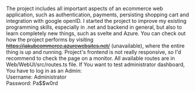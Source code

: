 The project includes all important aspects of an ecommerce web application, such as authentication, payments, persisting shopping cart and integration with google openID. I started the project to improve my existing programming skills, especially in .net and backend in general, but also to learn completely new things, such as svelte and Azure. You can check out how the project performs by visiting <s>https://jakubcommerce.azurewebsites.net/</s> (unavailable), where the entire thing is up and running. Project's frontend is not really responsive, so I'd recommend to check the page on a monitor.
All available routes are in Web/WebUI/src/routes.ts file.
If You want to test administrator dashboard, You have to log in as an Admin:<br>
Username: Administrator<br>
Password: Pa$$w0rd
